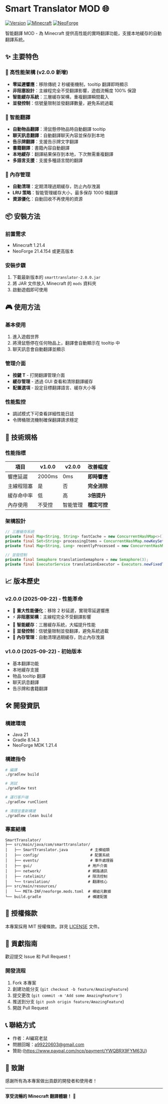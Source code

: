 
# Smart Translator MOD 🌐

[![Version](https://img.shields.io/badge/version-2.0.0-blue.svg)](https://github.com/yourusername/SmartTranslator)
[![Minecraft](https://img.shields.io/badge/minecraft-1.21.4-green.svg)](https://minecraft.net/)
[![NeoForge](https://img.shields.io/badge/neoforge-21.4.154-orange.svg)](https://neoforged.net/)


智能翻譯 MOD - 為 Minecraft 提供高性能的實時翻譯功能，支援本地緩存的自動翻譯系統。

## ✨ 主要特色

### 🚀 高性能架構 (v2.0.0 新增)
- **零延遲響應**：移除傳統 2 秒緩衝機制，tooltip 翻譯即時顯示
- **非阻塞設計**：主線程完全不受翻譯影響，遊戲流暢度 100% 保證
- **智能緩存系統**：三層緩存架構，重複翻譯瞬間載入
- **並發控制**：信號量限制並發翻譯數量，避免系統過載

### 🧠 智能翻譯
- **自動物品翻譯**：滑鼠懸停物品時自動翻譯 tooltip
- **聊天訊息翻譯**：自動翻譯聊天內容並保存到本地
- **告示牌翻譯**：支援告示牌文字翻譯
- **書籍翻譯**：書籍內容自動翻譯
- **本地緩存**：翻譯結果保存到本地，下次無需重複翻譯
- **多語言支援**：支援多種語言間的翻譯

### 💾 內存管理
- **自動清理**：定期清理過期緩存，防止內存洩漏
- **LRU 策略**：智能管理緩存大小，最多保存 1000 條翻譯
- **資源優化**：自動回收不再使用的資源

## 📦 安裝方法

### 前置需求
- Minecraft 1.21.4
- NeoForge 21.4.154 或更高版本

### 安裝步驟
1. 下載最新版本的 `smarttranslator-2.0.0.jar`
2. 將 JAR 文件放入 Minecraft 的 `mods` 資料夾
3. 啟動遊戲即可使用

## 🎮 使用方法

### 基本使用
1. 進入遊戲世界
2. 將滑鼠懸停在任何物品上，翻譯會自動顯示在 tooltip 中
3. 聊天訊息會自動翻譯並顯示

### 管理介面
- **按鍵 T** - 打開翻譯管理介面
- **緩存管理** - 透過 GUI 查看和清除翻譯緩存
- **配置選項** - 設定目標翻譯語言、緩存大小等

### 性能監控
- 調試模式下可查看詳細性能日誌
- 令牌桶限流機制確保翻譯請求穩定

## 🔧 技術規格

### 性能指標
| 項目 | v1.0.0 | v2.0.0 | 改善幅度 |
|------|--------|--------|----------|
| 響應延遲 | 2000ms | 0ms | **即時響應** |
| 主線程阻塞 | 是 | 否 | **完全消除** |
| 緩存命中率 | 低 | 高 | **3倍提升** |
| 內存使用 | 不受控 | 智能管理 | **穩定可控** |

### 架構設計
```java
// 三層緩存系統
private final Map<String, String> fastCache = new ConcurrentHashMap<>();
private final Set<String> processingItems = ConcurrentHashMap.newKeySet();
private final Map<String, Long> recentlyProcessed = new ConcurrentHashMap<>();

// 並發控制
private final Semaphore translationSemaphore = new Semaphore(3);
private final ExecutorService translationExecutor = Executors.newFixedThreadPool(2);
```

## 📈 版本歷史

### v2.0.0 (2025-09-22) - 性能革命
- 🚀 **重大性能優化**：移除 2 秒延遲，實現零延遲響應
- ⚡ **非阻塞架構**：主線程完全不受翻譯影響
- 🧠 **智能緩存**：三層緩存系統，大幅提升性能
- 🔄 **並發控制**：信號量限制並發翻譯，避免系統過載
- 💾 **內存管理**：自動清理過期緩存，防止內存洩漏

### v1.0.0 (2025-09-22) - 初始版本
- 基本翻譯功能
- 本地緩存支援
- 物品 tooltip 翻譯
- 聊天訊息翻譯
- 告示牌和書籍翻譯

## 🛠️ 開發資訊

### 構建環境
- Java 21
- Gradle 8.14.3
- NeoForge MDK 1.21.4

### 構建指令
```bash
# 編譯
./gradlew build

# 測試
./gradlew test

# 運行客戶端
./gradlew runClient

# 清理並重新構建
./gradlew clean build
```

### 專案結構
```
SmartTranslator/
├── src/main/java/com/smarttranslator/
│   ├── SmartTranslator.java          # 主模組類
│   ├── config/                       # 配置系統
│   ├── events/                       # 事件處理器
│   ├── gui/                         # 用戶介面
│   ├── network/                     # 網路通訊
│   ├── ratelimit/                   # 限流控制
│   └── translation/                 # 翻譯核心
├── src/main/resources/
│   └── META-INF/neoforge.mods.toml  # 模組元數據
└── build.gradle                     # 構建配置
```

## 📄 授權條款

本專案採用 MIT 授權條款。詳見 [LICENSE](LICENSE) 文件。

## 🤝 貢獻指南

歡迎提交 Issue 和 Pull Request！

### 開發流程
1. Fork 本專案
2. 創建功能分支 (`git checkout -b feature/AmazingFeature`)
3. 提交更改 (`git commit -m 'Add some AmazingFeature'`)
4. 推送到分支 (`git push origin feature/AmazingFeature`)
5. 開啟 Pull Request

## 📞 聯絡方式

- 作者：AI編寫老鼠
- 問題回報：a99220603@gmail.com
- 贊助:(https://www.paypal.com/ncp/payment/YWQBRX9FYM63U)
## 🙏 致謝

感謝所有為本專案做出貢獻的開發者和使用者！

---

**享受流暢的 Minecraft 翻譯體驗！** 🎉
